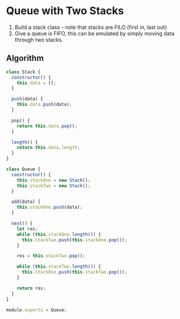 # Queue with Two Stacks

1. Build a stack class - note that stacks are FILO (first in, last out)
2. Give a queue is FIFO, this can be emulated by simply moving data through two stacks.

## Algorithm

```javascript
class Stack {
  constructor() {
    this.data = [];
  }

  push(data) {
    this.data.push(data);
  }

  pop() {
    return this.data.pop();
  }

  length() {
    return this.data.length;
  }
}

class Queue {
  constructor() {
    this.stackOne = new Stack();
    this.stackTwo = new Stack();
  }

  add(data) {
    this.stackOne.push(data);
  }

  next() {
    let res;
    while (this.stackOne.length()) {
      this.stackTwo.push(this.stackOne.pop());
    }

    res = this.stackTwo.pop();

    while (this.stackTwo.length()) {
      this.stackOne.push(this.stackTwo.pop());
    }

    return res;
  }
}

module.exports = Queue;
```
